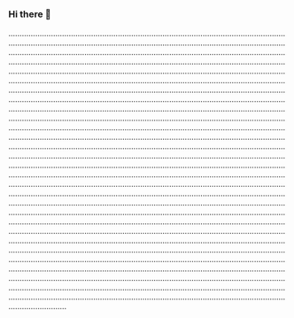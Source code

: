 ### Hi there 👋

......................................................................................................................................................................................................................................................................................................................................................................................................................................................................................................................................................................................................................................................................................................................................................................................................................................................................................................................................................................................................................................................................................................................................................................................................................................................................................................................................................................................................................................................................................................................................................................................................................................................................................................................................................................................................................................................................................................................................................................................................................................................................................................................................................................................................................................................................................................................................................................................................................................................................................................................................................................................................................................................................................................................................................................................................................................................................................................................................................................................................................................................................................................................................................................................................................................................................................................................................................................................................................................................................................................................................................................................................................................................................................................................................................................